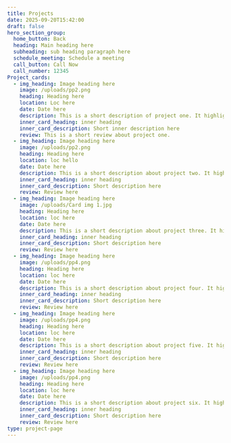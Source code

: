 ```yaml
---
title: Projects
date: 2025-09-20T15:42:00
draft: false
hero_section_group:
  home_button: Back
  heading: Main heading here
  subheading: sub heading paragraph here
  schedule_meeting: Schedule a meeting
  call_button: Call Now
  call_number: 12345
Project_cards:
  - img_heading: Image heading here
    image: /uploads/pp2.png
    heading: Heading here
    location: Loc here
    date: Date here
    description: This is a short description of project one. It highlights
    inner_card_heading: inner heading
    inner_card_description: Short inner description here
    review: This is a short review about project one.
  - img_heading: Image heading here
    image: /uploads/pp2.png
    heading: Heading here
    location: loc hello
    date: Date here
    description: This is a short description about project two. It highlights
    inner_card_heading: inner heading
    inner_card_description: Short description here
    review: Review here
  - img_heading: Image heading here
    image: /uploads/Card img 1.jpg
    heading: Heading here
    location: loc here
    date: Date here
    description: This is a short description about project three. It highlights
    inner_card_heading: inner heading
    inner_card_description: Short description here
    review: Review here
  - img_heading: Image heading here
    image: /uploads/pp4.png
    heading: Heading here
    location: loc here
    date: Date here
    description: This is a short description about project four. It highlights
    inner_card_heading: inner heading
    inner_card_description: Short description here
    review: Review here
  - img_heading: Image heading here
    image: /uploads/pp4.png
    heading: Heading here
    location: loc here
    date: Date here
    description: This is a short description about project five. It highlights
    inner_card_heading: inner heading
    inner_card_description: Short description here
    review: Review here
  - img_heading: Image heading here
    image: /uploads/pp4.png
    heading: Heading here
    location: loc here
    date: Date here
    description: This is a short description about project six. It highlights
    inner_card_heading: inner heading
    inner_card_description: Short description here
    review: Review here
type: project-page
---
```


